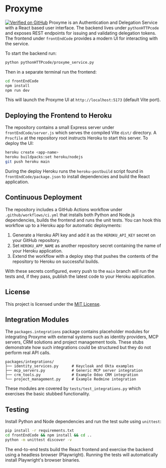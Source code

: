 # Proxyme

[![Verified on GitHub](https://img.shields.io/badge/Verified%20Domain-proxyme.ai-blue)](https://proxyme.ai/)
Proxyme is an Authentication and Delegation Service with a React based user interface.
The backend lives under `pythonHTTPcode` and exposes REST endpoints for issuing and
validating delegation tokens. The frontend under `frontEndCode` provides a modern UI
for interacting with the service.

To start the backend run:

```bash
python pythonHTTPcode/proxyme_service.py
```

Then in a separate terminal run the frontend:

```bash
cd frontEndCode
npm install
npm run dev
```

This will launch the Proxyme UI at `http://localhost:5173` (default Vite port).

## Deploying the Frontend to Heroku

The repository contains a small Express server under `frontEndCode/server.js`
which serves the compiled Vite `dist/` directory. A `Procfile` at the repository
root instructs Heroku to start this server. To deploy the UI:

```bash
heroku create <app-name>
heroku buildpacks:set heroku/nodejs
git push heroku main
```

During the deploy Heroku runs the `heroku-postbuild` script found in
`frontEndCode/package.json` to install dependencies and build the React
application.

## Continuous Deployment

The repository includes a GitHub Actions workflow under
`.github/workflows/ci.yml` that installs both Python and Node.js
dependencies, builds the frontend and runs the unit tests. You can hook
this workflow up to a Heroku app for automatic deployments:

1. Generate a Heroku API key and add it as the `HEROKU_API_KEY`
   secret on your GitHub repository.
2. Set `HEROKU_APP_NAME` as another repository secret containing the
   name of your Heroku application.
3. Extend the workflow with a deploy step that pushes the contents of
   the repository to Heroku on successful builds.

With these secrets configured, every push to the `main` branch will run
the tests and, if they pass, publish the latest code to your Heroku
application.

## License

This project is licensed under the [MIT License](LICENSE).

## Integration Modules

The `packages.integrations` package contains placeholder modules for integrating
Proxyme with external systems such as identity providers, MCP servers, CRM
solutions and project management tools. These stubs demonstrate how such
integrations could be structured but they do not perform real API calls.

```
packages/integrations/
├── identity_services.py      # Keycloak and Okta examples
├── mcp_servers.py            # Generic MCP server integration
├── crm_tools.py              # Example Odoo CRM integration
└── project_management.py     # Example Redmine integration
```

These modules are covered by `tests/test_integrations.py` which exercises the
basic stubbed functionality.

## Testing

Install Python and Node dependencies and run the test suite using `unittest`:

```bash
pip install -r requirements.txt
cd frontEndCode && npm install && cd ..
python -m unittest discover -v
```

The end-to-end tests build the React frontend and exercise the backend using a headless browser (Playwright). Running the tests will automatically install Playwright's browser binaries.
